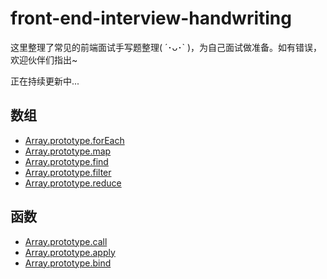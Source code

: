 # front-end-interview-handwriting
这里整理了常见的前端面试手写题整理( ´･ᴗ･` )，为自己面试做准备。如有错误，欢迎伙伴们指出~

正在持续更新中...

## 数组
- [Array.prototype.forEach](https://github.com/luoxy0518/front-end-interview-handwriting/tree/master/array/forEach.js)
- [Array.prototype.map](https://github.com/luoxy0518/front-end-interview-handwriting/tree/master/array/map.js)
- [Array.prototype.find](https://github.com/luoxy0518/front-end-interview-handwriting/tree/master/array/find.js)
- [Array.prototype.filter](https://github.com/luoxy0518/front-end-interview-handwriting/tree/master/array/filter.js)
- [Array.prototype.reduce](https://github.com/luoxy0518/front-end-interview-handwriting/tree/master/array/reduce.js)

## 函数
- [Array.prototype.call](https://github.com/luoxy0518/front-end-interview-handwriting/tree/master/array/call.js)
- [Array.prototype.apply](https://github.com/luoxy0518/front-end-interview-handwriting/tree/master/array/apply.js)
- [Array.prototype.bind](https://github.com/luoxy0518/front-end-interview-handwriting/tree/master/array/bind.js)

